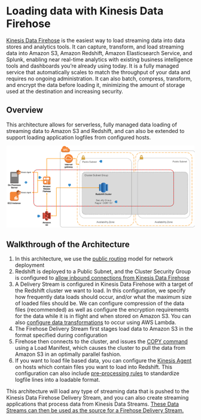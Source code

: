 # Loading data with Kinesis Data Firehose

[Kinesis Data Firehose](https://aws.amazon.com/kinesis/data-firehose) is the easiest way to load streaming data into data stores and analytics tools. It can capture, transform, and load streaming data into Amazon S3, Amazon Redshift, Amazon Elasticsearch Service, and Splunk, enabling near real-time analytics with existing business intelligence tools and dashboards you’re already using today. It is a fully managed service that automatically scales to match the throughput of your data and requires no ongoing administration. It can also batch, compress, transform, and encrypt the data before loading it, minimizing the amount of storage used at the destination and increasing security.

## Overview

This architecture allows for serverless, fully managed data loading of streaming data to Amazon S3 and Redshift, and can also be extended to support loading application logfiles from configured hosts.

![Data Loading](FirehoseDataLoading.png)

## Walkthrough of the Architecture

1. In this architecture, we use the [public routing](../public-routing) model for network deployment
2. Redshift is deployed to a Public Subnet, and the Cluster Security Group is configured to [allow inbound connections from Kinesis Data Firehose](https://docs.aws.amazon.com/firehose/latest/dev/controlling-access.html#using-iam-rs)
3. A Delivery Stream is configured in Kinesis Data Firehose with a target of the Redshift cluster we want to load. In this configuration, we specify how frequently data loads should occur, and/or what the maximum size of loaded files should be. We can configure compression of the data files (recommended) as well as configure the encryption requirements for the data while it is in flight and when stored on Amazon S3. You can also [configure data transformations](https://docs.aws.amazon.com/firehose/latest/dev/data-transformation.html) to occur using AWS Lambda.
4. The Firehose Delivery Stream first stages load data to Amazon S3 in the format specified during configuration
5. Firehose then connects to the cluster, and issues the [COPY command](https://docs.aws.amazon.com/redshift/latest/dg/t_Loading-data-from-S3.html) using a Load Manifest, which causes the cluster to pull the data from Amazon S3 in an optimally parallel fashion.
6. If you want to load file based data, you can configure the [Kinesis Agent](https://github.com/awslabs/amazon-kinesis-agent) on hosts which contain files you want to load into Redshift. This configuration can also include [pre-processing rules](https://aws.amazon.com/blogs/aws/amazon-kinesis-agent-update-new-data-preprocessing-features) to standardize logfile lines into a loadable format.

This architecture will load any type of streaming data that is pushed to the Kinesis Data Firehose Delivery Stream, and you can also create streaming applications that process data from Kinesis Data Streams. [These Data Streams can then be used as the source for a Firehose Delivery Stream.](https://docs.aws.amazon.com/firehose/latest/dev/writing-with-kinesis-streams.html)
